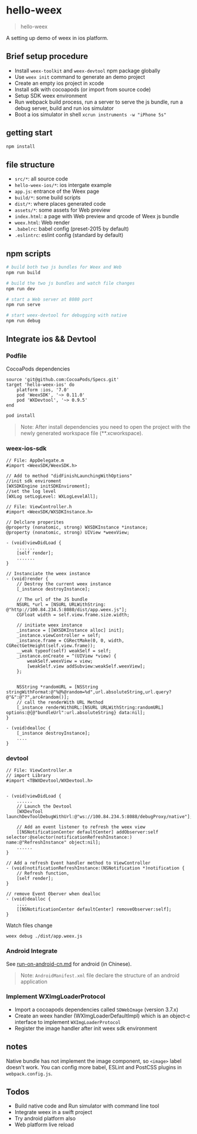 # hello-weex

> hello-weex

A setting up demo of weex in ios platform.

## Brief setup procedure
* Install `weex-toolkit` and `weex-devtool` npm package globally
* Use `weex init` command to generate an demo project
* Create an empty ios project in xcode
* Install sdk with cocoapods (or import from source code)
* Setup SDK weex environment
* Run webpack build process, run a server to serve the js bundle, run a debug server, build and run ios simulator
* Boot a ios simulator in shell `xcrun instruments -w "iPhone 5s"`
## getting start

```bash
npm install
```

## file structure

* `src/*`: all source code
* `hello-weex-ios/*`: ios intergate example
* `app.js`: entrance of the Weex page
* `build/*`: some build scripts
* `dist/*`: where places generated code
* `assets/*`: some assets for Web preview
* `index.html`: a page with Web preview and qrcode of Weex js bundle
* `weex.html`: Web render
* `.babelrc`: babel config (preset-2015 by default)
* `.eslintrc`: eslint config (standard by default)

## npm scripts

```bash
# build both two js bundles for Weex and Web
npm run build

# build the two js bundles and watch file changes
npm run dev

# start a Web server at 8080 port
npm run serve

# start weex-devtool for debugging with native
npm run debug
```

## Integrate ios && Devtool

### Podfile
CocoaPods dependencies
```
source 'git@github.com:CocoaPods/Specs.git' 
target 'hello-weex-ios' do
    platform :ios, '7.0' 
    pod 'WeexSDK', '~> 0.11.0'
    pod 'WXDevtool', '~> 0.9.5'
end
```

```bash
pod install
```
> Note: After install dependencies you need to open the project with the newly generated workspace file (**.xcworkspace).

### weex-ios-sdk
```
// File: AppDelegate.m
#import <WeexSDK/WeexSDK.h>

// Add to method "didFinishLaunchingWithOptions"
//init sdk enviroment
[WXSDKEngine initSDKEnviroment];
//set the log level
[WXLog setLogLevel: WXLogLevelAll];
```

```
// File: ViewController.h
#import <WeexSDK/WXSDKInstance.h>

// Delclare properites
@property (nonatomic, strong) WXSDKInstance *instance;
@property (nonatomic, strong) UIView *weexView;
```

```
- (void)viewDidLoad {
    .......
    [self render];
    .......
}

// Instanciate the weex instance
- (void)render {
    // Destroy the current weex instance
    [_instance destroyInstance];
    
    // The url of the JS bundle
    NSURL *url = [NSURL URLWithString: @"http://100.84.234.5:8080/dist/app.weex.js"];
    CGFloat width = self.view.frame.size.width;

    // initiate weex instance
    _instance = [[WXSDKInstance alloc] init];
    _instance.viewController = self;
    _instance.frame = CGRectMake(0, 0, width, CGRectGetHeight(self.view.frame));
    __weak typeof(self) weakSelf = self;
    _instance.onCreate = ^(UIView *view) {
        weakSelf.weexView = view;
        [weakSelf.view addSubview:weakSelf.weexView];
    };
    
    
    NSString *randomURL = [NSString stringWithFormat:@"%@%@random=%d",url.absoluteString,url.query?@"&":@"?",arc4random()];
    // call the renderWith URL Method
    [_instance renderWithURL:[NSURL URLWithString:randomURL] options:@{@"bundleUrl":url.absoluteString} data:nil];
}

- (void)dealloc {
    [_instance destroyInstance];
    ....
}
```

### devtool
```object-c
// File: ViewController.m
// import Library
#import <TBWXDevtool/WXDevtool.h>


- (void)viewDidLoad {
    ......
    // Launch the Devtool
    [WXDevTool launchDevToolDebugWithUrl:@"ws://100.84.234.5:8088/debugProxy/native"];

    // Add an event listener to refresh the weex view
    [[NSNotificationCenter defaultCenter] addObserver:self selector:@selector(notificationRefreshInstance:) name:@"RefreshInstance" object:nil];
    ......
}

// Add a refresh Event handler method to ViewController
- (void)notificationRefreshInstance:(NSNotification *)notification {
    // Refresh function,
    [self render];
}

// remove Event Oberver when dealloc
- (void)dealloc {
    ....
    [[NSNotificationCenter defaultCenter] removeObserver:self];
}
```

Watch files change
```
weex debug ./dist/app.weex.js
```
### Android Integrate

See [run-on-android-cn.md](./doc/run-on-android-cn.md) for android (in Chinese).

> Note: `AndroidManifest.xml` file declare the structure of an android application


### Implement WXImgLoaderProtocol

* Import a cocoapods dependencies called `SDWebImage` (version 3.7.x)
* Create an weex handler (WXImgLoaderDefaultImpl) which is an object-c interface to implement `WXImgLoaderProtocol`
* Register the image handler after init weex sdk environment

## notes
Native bundle has not implement the image component, so `<image>` label doesn't work. 
You can config more babel, ESLint and PostCSS plugins in `webpack.config.js`.


## Todos
* Build native code and Run simulator with command line tool
* Integrate weex in a swift project
* Try android platform also
* Web platform live reload